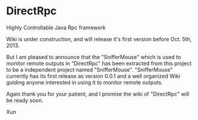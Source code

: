 DirectRpc
=========

Highly Controllable Java Rpc framework

Wiki is under construction, and will release it's first version before Oct. 5th, 2013.

But I am pleased to announce that the "SnifferMouse" which is used to monitor remote outputs in "DirectRpc"
has been extracted from this project to be a independent project named "SnifferMouse". "SnifferMouse" currently has
its first release as version 0.0.1 and a well organized Wiki guiding anyone interested in using it to monitor remote 
outputs.

Again thank you for your patient, and I promise the wiki of "DirectRpc" will be ready soon.

Xun
